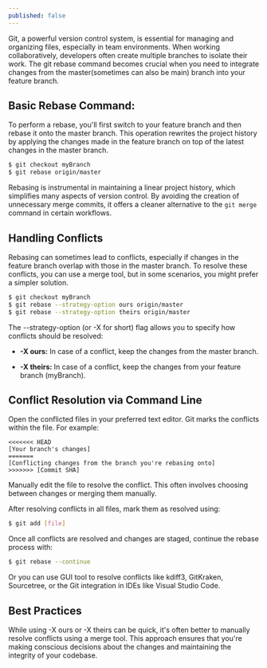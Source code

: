 ```yaml
---
published: false
---
```

Git, a powerful version control system, is essential for managing and organizing files, especially in team environments. When working collaboratively, developers often create multiple branches to isolate their work. The git rebase command becomes crucial when you need to integrate changes from the master(sometimes can also be main) branch into your feature branch.

## Basic Rebase Command:

To perform a rebase, you'll first switch to your feature branch and then rebase it onto the master branch. This operation rewrites the project history by applying the changes made in the feature branch on top of the latest changes in the master branch.


```bash
$ git checkout myBranch
$ git rebase origin/master
```

Rebasing is instrumental in maintaining a linear project history, which simplifies many aspects of version control. By avoiding the creation of unnecessary merge commits, it offers a cleaner alternative to the `git merge` command in certain workflows.

## Handling Conflicts

Rebasing can sometimes lead to conflicts, especially if changes in the feature branch overlap with those in the master branch. To resolve these conflicts, you can use a merge tool, but in some scenarios, you might prefer a simpler solution.


```bash
$ git checkout myBranch
$ git rebase --strategy-option ours origin/master
$ git rebase --strategy-option theirs origin/master
```

The --strategy-option (or -X for short) flag allows you to specify how conflicts should be resolved:

* **-X ours:** In case of a conflict, keep the changes from the master branch.

* **-X theirs:** In case of a conflict, keep the changes from your feature branch (myBranch).

## Conflict Resolution via Command Line

Open the conflicted files in your preferred text editor. Git marks the conflicts within the file. For example:

```git
<<<<<<< HEAD
[Your branch's changes]
=======
[Conflicting changes from the branch you're rebasing onto]
>>>>>>> [Commit SHA]
```

Manually edit the file to resolve the conflict. This often involves choosing between changes or merging them manually.


After resolving conflicts in all files, mark them as resolved using:

```bash
$ git add [file]
```

Once all conflicts are resolved and changes are staged, continue the rebase process with:

```bash
$ git rebase --continue
```

Or you can use GUI tool to resolve conflicts like kdiff3, GitKraken, Sourcetree, or the Git integration in IDEs like Visual Studio Code.

## Best Practices

While using -X ours or -X theirs can be quick, it's often better to manually resolve conflicts using a merge tool. This approach ensures that you're making conscious decisions about the changes and maintaining the integrity of your codebase.

